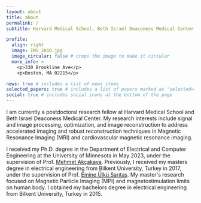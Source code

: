 ```yaml
---
layout: about
title: about
permalink: /
subtitle: Harvard Medical School, Beth Israel Deaconess Medical Center # <a href='#'>Harvard Medical School, Beth Israel Deaconess Medical Center </a>. Address. Contacts. Moto. Etc.

profile:
  align: right
  image: IMG_3010.jpg
  image_circular: false # crops the image to make it circular
  more_info: >
    <p>330 Brookline Ave</p>
    <p>Boston, MA 02215</p>

news: true # includes a list of news items
selected_papers: true # includes a list of papers marked as "selected={true}"
social: true # includes social icons at the bottom of the page
---
```


I am currently a postdoctoral research fellow at Harvard Medical School and Beth Israel Deaconess Medical Center. My research interests include signal and image processing, optimization, and image reconstruction to address accelerated imaging and robust reconstruction techniques in Magnetic Resonance Imaging (MRI) and cardiovascular magnetic resonance imaging. 

I received my Ph.D. degree in the Department of Electrical and Computer Engineering at the University of Minnesota in May 2023, under the supervision of Prof. [Mehmet Akçakaya](https://imagine.umn.edu/people/mehmet-ak%C3%A7akaya). Previously, I received my masters degree in electrical engineering from Bilkent University, Turkey in 2017, under the supervision of Prof. [Emine Ülkü Sarıtaş](https://kilyos.ee.bilkent.edu.tr/~saritas/). My master's research focused on Magnetic Particle Imaging (MPI) and magnetostimulation limits on human body. I obtained my bachelors degree in electrical engineering from Bilkent University, Turkey in 2015.

